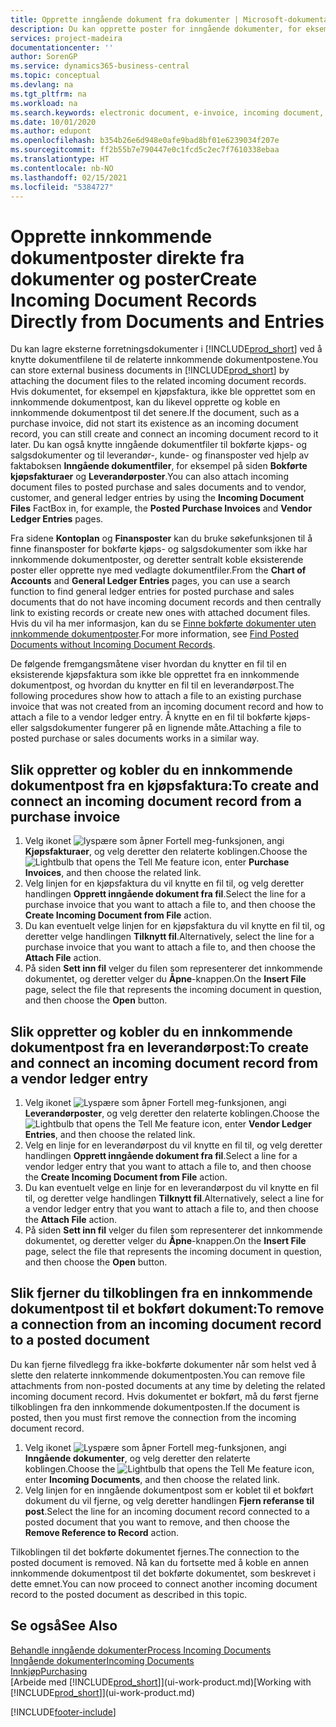 ```yaml
---
title: Opprette inngående dokument fra dokumenter | Microsoft-dokumentasjon
description: Du kan opprette poster for inngående dokumenter, for eksempel e-fakturaer, og behandle OCR-oppgaver, e-handel og dokumentutveksling.
services: project-madeira
documentationcenter: ''
author: SorenGP
ms.service: dynamics365-business-central
ms.topic: conceptual
ms.devlang: na
ms.tgt_pltfrm: na
ms.workload: na
ms.search.keywords: electronic document, e-invoice, incoming document, OCR, ecommerce, document exchange, import invoice
ms.date: 10/01/2020
ms.author: edupont
ms.openlocfilehash: b354b26e6d948e0afe9bad8bf01e6239034f207e
ms.sourcegitcommit: ff2b55b7e790447e0c1fcd5c2ec7f7610338ebaa
ms.translationtype: HT
ms.contentlocale: nb-NO
ms.lasthandoff: 02/15/2021
ms.locfileid: "5384727"
---
```

# <a name="create-incoming-document-records-directly-from-documents-and-entries"></a><span data-ttu-id="f8596-103">Opprette innkommende dokumentposter direkte fra dokumenter og poster</span><span class="sxs-lookup"><span data-stu-id="f8596-103">Create Incoming Document Records Directly from Documents and Entries</span></span>
<span data-ttu-id="f8596-104">Du kan lagre eksterne forretningsdokumenter i [!INCLUDE[prod_short](includes/prod_short.md)] ved å knytte dokumentfilene til de relaterte innkommende dokumentpostene.</span><span class="sxs-lookup"><span data-stu-id="f8596-104">You can store external business documents in [!INCLUDE[prod_short](includes/prod_short.md)] by attaching the document files to the related incoming document records.</span></span> <span data-ttu-id="f8596-105">Hvis dokumentet, for eksempel en kjøpsfaktura, ikke ble opprettet som en innkommende dokumentpost, kan du likevel opprette og koble en innkommende dokumentpost til det senere.</span><span class="sxs-lookup"><span data-stu-id="f8596-105">If the document, such as a purchase invoice, did not start its existence as an incoming document record, you can still create and connect an incoming document record to it later.</span></span> <span data-ttu-id="f8596-106">Du kan også knytte inngående dokumentfiler til bokførte kjøps- og salgsdokumenter og til leverandør-, kunde- og finansposter ved hjelp av faktaboksen **Inngående dokumentfiler**, for eksempel på siden **Bokførte kjøpsfakturaer** og **Leverandørposter**.</span><span class="sxs-lookup"><span data-stu-id="f8596-106">You can also attach incoming document files to posted purchase and sales documents and to vendor, customer, and general ledger entries by using the **Incoming Document Files** FactBox in, for example, the **Posted Purchase Invoices** and **Vendor Ledger Entries** pages.</span></span>

<span data-ttu-id="f8596-107">Fra sidene **Kontoplan** og **Finansposter** kan du bruke søkefunksjonen til å finne finansposter for bokførte kjøps- og salgsdokumenter som ikke har innkommende dokumentposter, og deretter sentralt koble eksisterende poster eller opprette nye med vedlagte dokumentfiler.</span><span class="sxs-lookup"><span data-stu-id="f8596-107">From the **Chart of Accounts** and **General Ledger Entries** pages, you can use a search function to find general ledger entries for posted purchase and sales documents that do not have incoming document records and then centrally link to existing records or create new ones with attached document files.</span></span> <span data-ttu-id="f8596-108">Hvis du vil ha mer informasjon, kan du se [Finne bokførte dokumenter uten innkommende dokumentposter](across-how-find-posted-documents-without-income-document-records.md).</span><span class="sxs-lookup"><span data-stu-id="f8596-108">For more information, see [Find Posted Documents without Incoming Document Records](across-how-find-posted-documents-without-income-document-records.md).</span></span>

<span data-ttu-id="f8596-109">De følgende fremgangsmåtene viser hvordan du knytter en fil til en eksisterende kjøpsfaktura som ikke ble opprettet fra en innkommende dokumentpost, og hvordan du knytter en fil til en leverandørpost.</span><span class="sxs-lookup"><span data-stu-id="f8596-109">The following procedures show how to attach a file to an existing purchase invoice that was not created from an incoming document record and how to attach a file to a vendor ledger entry.</span></span> <span data-ttu-id="f8596-110">Å knytte en en fil til bokførte kjøps- eller salgsdokumenter fungerer på en lignende måte.</span><span class="sxs-lookup"><span data-stu-id="f8596-110">Attaching a file to posted purchase or sales documents works in a similar way.</span></span>

## <a name="to-create-and-connect-an-incoming-document-record-from-a-purchase-invoice"></a><span data-ttu-id="f8596-111">Slik oppretter og kobler du en innkommende dokumentpost fra en kjøpsfaktura:</span><span class="sxs-lookup"><span data-stu-id="f8596-111">To create and connect an incoming document record from a purchase invoice</span></span>
1. <span data-ttu-id="f8596-112">Velg ikonet ![lyspære som åpner Fortell meg-funksjonen](media/ui-search/search_small.png "Fortell hva du vil gjøre"), angi **Kjøpsfakturaer**, og velg deretter den relaterte koblingen.</span><span class="sxs-lookup"><span data-stu-id="f8596-112">Choose the ![Lightbulb that opens the Tell Me feature](media/ui-search/search_small.png "Tell me what you want to do") icon, enter **Purchase Invoices**, and then choose the related link.</span></span>
2. <span data-ttu-id="f8596-113">Velg linjen for en kjøpsfaktura du vil knytte en fil til, og velg deretter handlingen **Opprett inngående dokument fra fil**.</span><span class="sxs-lookup"><span data-stu-id="f8596-113">Select the line for a purchase invoice that you want to attach a file to, and then choose the **Create Incoming Document from File** action.</span></span>
3. <span data-ttu-id="f8596-114">Du kan eventuelt velge linjen for en kjøpsfaktura du vil knytte en fil til, og deretter velge handlingen **Tilknytt fil**.</span><span class="sxs-lookup"><span data-stu-id="f8596-114">Alternatively, select the line for a purchase invoice that you want to attach a file to, and then choose the **Attach File** action.</span></span>
4. <span data-ttu-id="f8596-115">På siden **Sett inn fil** velger du filen som representerer det innkommende dokumentet, og deretter velger du **Åpne**-knappen.</span><span class="sxs-lookup"><span data-stu-id="f8596-115">On the **Insert File** page, select the file that represents the incoming document in question, and then choose the **Open** button.</span></span>

## <a name="to-create-and-connect-an-incoming-document-record-from-a-vendor-ledger-entry"></a><span data-ttu-id="f8596-116">Slik oppretter og kobler du en innkommende dokumentpost fra en leverandørpost:</span><span class="sxs-lookup"><span data-stu-id="f8596-116">To create and connect an incoming document record from a vendor ledger entry</span></span>
1. <span data-ttu-id="f8596-117">Velg ikonet ![Lyspære som åpner Fortell meg-funksjonen](media/ui-search/search_small.png "Fortell hva du vil gjøre"), angi **Leverandørposter**, og velg deretter den relaterte koblingen.</span><span class="sxs-lookup"><span data-stu-id="f8596-117">Choose the ![Lightbulb that opens the Tell Me feature](media/ui-search/search_small.png "Tell me what you want to do") icon, enter **Vendor Ledger Entries**, and then choose the related link.</span></span>
2. <span data-ttu-id="f8596-118">Velg en linje for en leverandørpost du vil knytte en fil til, og velg deretter handlingen **Opprett inngående dokument fra fil**.</span><span class="sxs-lookup"><span data-stu-id="f8596-118">Select a line for a vendor ledger entry that you want to attach a file to, and then choose the **Create Incoming Document from File** action.</span></span>
3. <span data-ttu-id="f8596-119">Du kan eventuelt velge en linje for en leverandørpost du vil knytte en fil til, og deretter velge handlingen **Tilknytt fil**.</span><span class="sxs-lookup"><span data-stu-id="f8596-119">Alternatively, select a line for a vendor ledger entry that you want to attach a file to, and then choose the **Attach File** action.</span></span>
4. <span data-ttu-id="f8596-120">På siden **Sett inn fil** velger du filen som representerer det innkommende dokumentet, og deretter velger du **Åpne**-knappen.</span><span class="sxs-lookup"><span data-stu-id="f8596-120">On the **Insert File** page, select the file that represents the incoming document in question, and then choose the **Open** button.</span></span>

## <a name="to-remove-a-connection-from-an-incoming-document-record-to-a-posted-document"></a><span data-ttu-id="f8596-121">Slik fjerner du tilkoblingen fra en innkommende dokumentpost til et bokført dokument:</span><span class="sxs-lookup"><span data-stu-id="f8596-121">To remove a connection from an incoming document record to a posted document</span></span>
<span data-ttu-id="f8596-122">Du kan fjerne filvedlegg fra ikke-bokførte dokumenter når som helst ved å slette den relaterte innkommende dokumentposten.</span><span class="sxs-lookup"><span data-stu-id="f8596-122">You can remove file attachments from non-posted documents at any time by deleting the related incoming document record.</span></span> <span data-ttu-id="f8596-123">Hvis dokumentet er bokført, må du først fjerne tilkoblingen fra den innkommende dokumentposten.</span><span class="sxs-lookup"><span data-stu-id="f8596-123">If the document is posted, then you must first remove the connection from the incoming document record.</span></span>

1. <span data-ttu-id="f8596-124">Velg ikonet ![Lyspære som åpner Fortell meg-funksjonen](media/ui-search/search_small.png "Fortell hva du vil gjøre"), angi **Inngående dokumenter**, og velg deretter den relaterte koblingen.</span><span class="sxs-lookup"><span data-stu-id="f8596-124">Choose the ![Lightbulb that opens the Tell Me feature](media/ui-search/search_small.png "Tell me what you want to do") icon, enter **Incoming Documents**, and then choose the related link.</span></span>
2. <span data-ttu-id="f8596-125">Velg linjen for en inngående dokumentpost som er koblet til et bokført dokument du vil fjerne, og velg deretter handlingen **Fjern referanse til post**.</span><span class="sxs-lookup"><span data-stu-id="f8596-125">Select the line for an incoming document record connected to a posted document that you want to remove, and then choose the **Remove Reference to Record** action.</span></span>

<span data-ttu-id="f8596-126">Tilkoblingen til det bokførte dokumentet fjernes.</span><span class="sxs-lookup"><span data-stu-id="f8596-126">The connection to the posted document is removed.</span></span> <span data-ttu-id="f8596-127">Nå kan du fortsette med å koble en annen innkommende dokumentpost til det bokførte dokumentet, som beskrevet i dette emnet.</span><span class="sxs-lookup"><span data-stu-id="f8596-127">You can now proceed to connect another incoming document record to the posted document as described in this topic.</span></span>

## <a name="see-also"></a><span data-ttu-id="f8596-128">Se også</span><span class="sxs-lookup"><span data-stu-id="f8596-128">See Also</span></span>
[<span data-ttu-id="f8596-129">Behandle inngående dokumenter</span><span class="sxs-lookup"><span data-stu-id="f8596-129">Process Incoming Documents</span></span>](across-process-income-documents.md)  
[<span data-ttu-id="f8596-130">Inngående dokumenter</span><span class="sxs-lookup"><span data-stu-id="f8596-130">Incoming Documents</span></span>](across-income-documents.md)  
[<span data-ttu-id="f8596-131">Innkjøp</span><span class="sxs-lookup"><span data-stu-id="f8596-131">Purchasing</span></span>](purchasing-manage-purchasing.md)  
<span data-ttu-id="f8596-132">[Arbeide med [!INCLUDE[prod_short](includes/prod_short.md)]](ui-work-product.md)</span><span class="sxs-lookup"><span data-stu-id="f8596-132">[Working with [!INCLUDE[prod_short](includes/prod_short.md)]](ui-work-product.md)</span></span>


[!INCLUDE[footer-include](includes/footer-banner.md)]